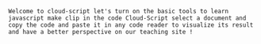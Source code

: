     Welcome to cloud-script let's turn on the basic tools to learn javascript make clip in the code Cloud-Script select a document and copy the code and paste it in any code reader to visualize its result and have a better perspective on our teaching site !
